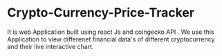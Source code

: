 # Crypto-Currency-Price-Tracker
It is web Application built using react Js and coingecko API .
We use this Application to view differenet financial data's of different cryptocurrency and their live interactive chart.
